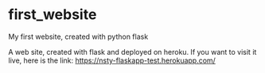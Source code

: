 # first_website
My first website, created with python flask 

A web site, created with flask and deployed on heroku.
If you want to visit it live, here is the link: https://nsty-flaskapp-test.herokuapp.com/
